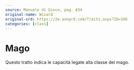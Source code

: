 ```yaml
---
source: Manuale di Gioco, pag. 634
original-name: Wizard
original-srd: https://2e.aonprd.com/Traits.aspx?ID=166
categories: [class]
---
```


# Mago

Questo tratto indica le capacità legate alla classe del mago.
